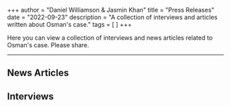 +++
author = "Daniel Williamson & Jasmin Khan"
title = "Press Releases"
date = "2022-09-23"
description = "A collection of interviews and articles written about Osman's case."
tags = [
]
+++

Here you can view a collection of interviews and news articles related to Osman's case. Please share.
<!--more-->
---

## News Articles

## Interviews

